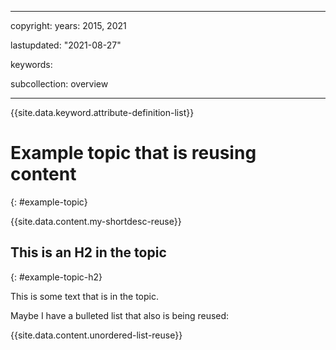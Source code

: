  ---

copyright:
  years: 2015, 2021

lastupdated: "2021-08-27"

keywords: 

subcollection: overview

---

{{site.data.keyword.attribute-definition-list}}

# Example topic that is reusing content
{: #example-topic}

{{site.data.content.my-shortdesc-reuse}}

## This is an H2 in the topic
{: #example-topic-h2}

This is some text that is in the topic.

Maybe I have a bulleted list that also is being reused:

{{site.data.content.unordered-list-reuse}}
